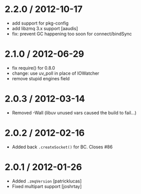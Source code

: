 
2.2.0 / 2012-10-17 
==================

  * add support for pkg-config
  * add libzmq 3.x support [aaudis]
  * fix: prevent GC happening too soon for connect/bindSync

2.1.0 / 2012-06-29 
==================

  * fix require() for 0.8.0
  * change: use uv_poll in place of IOWatcher
  * remove stupid engines field

2.0.3 / 2012-03-14 
==================

  * Removed -Wall (libuv unused vars caused the build to fail...)

2.0.2 / 2012-02-16 
==================

  * Added back `.createSocket()` for BC. Closes #86

2.0.1 / 2012-01-26 
==================

  * Added `.zmqVersion` [patricklucas]
  * Fixed multipart support [joshrtay]
